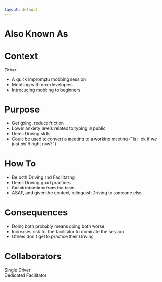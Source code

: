 ```yaml
---
layout: default
---
```

# Also Known As

# Context

Either

- A quick impromptu mobbing session
- Mobbing with non-developers
- Introducing mobbing to beginners

# Purpose

- Get going, reduce friction
- Lower anxiety levels related to typing in public
- Demo Driving skills
- Could be used to convert a meeting to a working meeting ("Is it ok if we just *did it* right now?")

# How To

- Be both Driving and Facilitating
- Demo Driving good practices
- Solicit intentions from the team
- ASAP, and given the context, relinquish Driving to someone else

# Consequences

- Doing both probably means doing both worse
- Increases risk for the facilitator to dominate the session
- Others don't get to practice their Driving

# Collaborators

Single Driver  
Dedicated Facilitator
